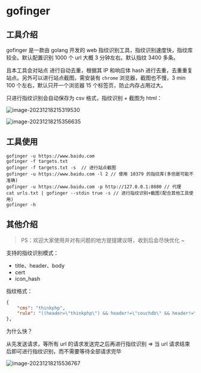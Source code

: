 # gofinger

## 工具介绍

gofinger 是一款由 golang 开发的 web 指纹识别工具，指纹识别速度快，指纹库较全。默认配置识别 1000 个 url 大概 3 分钟左右。默认指纹 3400 多条。

且本工具会对站点 进行自动去重，根据其 IP 和响应体 hash 进行去重，去重重复站点。另外可以进行站点截图，需安装有 `chrome` 浏览器，截图也不慢，3 min 100 个左右，默认只开一个浏览器 15 个标签页，防止内存占用过大。

只进行指纹识别会自动保存为 csv 格式，指纹识别 + 截图为 html：

![image-20231218215319530](https://gallery-1310215391.cos.ap-beijing.myqcloud.com/img/image-20231218215319530.png)

![image-20231218215356635](https://gallery-1310215391.cos.ap-beijing.myqcloud.com/img/image-20231218215356635.png)

## 工具使用

```shell
gofinger -u https://www.baidu.com
gofinger -f targets.txt 	
gofinger -f targets.txt -s	// 进行站点截图
gofinger -u https://www.baidu.com -l 2 // 使用 10379 的指纹库(多但是可能不准确)
gofinger -u https://www.baidu.com -p http://127.0.0.1:8080 // 代理
cat urls.txt | gofinger --stdin true -s // 进行指纹识别+截图(配合其他工具使用)
gofinger -h 
```

## 其他介绍

> PS：欢迎大家使用并对有问题的地方提提建议呀，收到后会尽快优化 ~

支持的指纹识别模式：

- title、header、body
- cert
- icon_hash

指纹格式：

```json
{
    "cms": "thinkphp",
    "rule": "((header=\"thinkphp\") && header!=\"couchdb\" && header!=\"st: upnp:rootdevice\") || body=\"href=\\\"http://www.thinkphp.cn\\\">thinkphp</a><sup>\" || ((header=\"thinkphp\") && header!=\"couchdb\" && header!=\"st: upnp:rootdevice\") || icon_hash=\"1165838194\""
},
```

为什么快？

从先发送请求，等所有 url 的请求发送完之后再进行指纹识别 => 当 url 请求结束后即可进行指纹识别，而不需要等待全部请求完毕

![image-20231218215536767](https://gallery-1310215391.cos.ap-beijing.myqcloud.com/img/image-20231218215536767.png)

